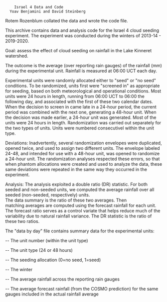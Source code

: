 		Israel 4 Data and Code
	  Yoav Benjamini and David Steinberg
Rotem Rozenblum collated the data and wrote the code file.

This archive contains data and analysis code for the Israel 4
cloud seeding experiment.  The experiment was conducted during
the winters of 2013-14 - 2019-2020.  

Goal:  assess the effect of cloud seeding on rainfall in the
Lake Kinneret watershed. 

The outcome is the average (over reporting rain gauges) of the
rainfall (mm) during the experimental unit.  Rainfall is 
measured at 06:00 UCT each day.

Experimental units were randomly allocated either to "seed" or
"no seed" conditions.  To be randomized, units first were "screened
in" as appropriate for seeding, based on both meteorological and 
operational conditions.  Most units were 24 hours in length, running
from 06:00 UCT to 06:00 the following day, and associated with the 
first of these two calendar dates.  When the decision to screen in 
came late in a 24-hour period, the current period was combined with
the next one, generating a 48-hour unit.  When the decision was made 
earlier, a 24-hour unit was generated.  Most of the units were 24 
hours in length.  Randomization was carried out separately for the 
two types of units.  Units were numbered consecutivel within the 
unit type.

Deviations:  Inadvertently, several randomization envelopes were 
duplicated, opened twice, and used to assign two different units.
The envelope labeled 24-48, and intended for use with a 48-hour 
unit, was opened to randomize a 24-hour unit.  The randomization
analyses respected these errors, so that when phantom allocations
were created and used to analyze the data, these same deviations 
were repeated in the same way they occurred in the experiment.

Analysis:  The analysis exploited a double ratio (DR) statistic.
For both seeded and non-seeded units, we computed the average 
rainfall over all seeded (non-seeded, respectively) units.  
The data summary is the ratio of these two averages.  Then  
matching averages are computed using the forecast rainfall for
each unit.  The forecast ratio serves as a control variate that
helps reduce much of the variability due to natural rainfall 
variance.  The DR statistic is the ratio of these two ratios. 


The "data by day" file contains summary data for the experimental
units:

 -- The unit number (within the unit type)
 
 -- The unit type (24 or 48 hours)
 
 -- The seeding allocation (0=no seed, 1=seed)
 
 -- The winter 
 
 -- The average rainfall across the reporting rain gauges
 
 -- The average forecast rainfall (from the COSMO prediction)
    for the same gauges included in the actual rainfall average  
